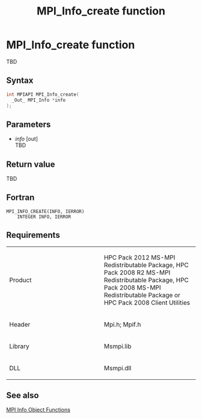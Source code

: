 ﻿---
title: MPI_Info_create function
TOCTitle: MPI_Info_create function
ms:assetid: 95df767e-93a9-4d7c-9d3b-8ed80d5a1b48
ms:mtpsurl: https://msdn.microsoft.com/en-us/library/Dn473409(v=VS.85)
ms:contentKeyID: 59360945
ms.date: 03/28/2018
mtps_version: v=VS.85
f1_keywords:
- MPI_INFO_CREATE
- mpif/MPI_Info_create
- mpi/MPI_INFO_CREATE
dev_langs:
- C++
- C
---

# MPI\_Info\_create function

TBD

## Syntax

``` c++
int MPIAPI MPI_Info_create(
  _Out_ MPI_Info *info
);
```

## Parameters

  - *info* \[out\]  
    TBD

## Return value

TBD

## Fortran

    MPI_INFO_CREATE(INFO, IERROR)
        INTEGER INFO, IERROR

## Requirements

<table>
<colgroup>
<col style="width: 50%" />
<col style="width: 50%" />
</colgroup>
<tbody>
<tr class="odd">
<td><p>Product</p></td>
<td><p>HPC Pack 2012 MS-MPI Redistributable Package, HPC Pack 2008 R2 MS-MPI Redistributable Package, HPC Pack 2008 MS-MPI Redistributable Package or HPC Pack 2008 Client Utilities</p></td>
</tr>
<tr class="even">
<td><p>Header</p></td>
<td>Mpi.h;
Mpif.h</td>
</tr>
<tr class="odd">
<td><p>Library</p></td>
<td>Msmpi.lib</td>
</tr>
<tr class="even">
<td><p>DLL</p></td>
<td>Msmpi.dll</td>
</tr>
</tbody>
</table>


## See also

[MPI Info Object Functions](mpi-info-object-functions.md)

